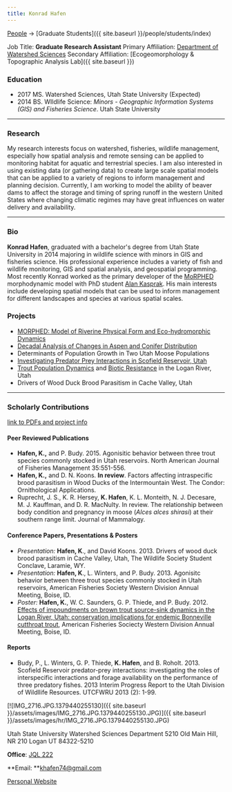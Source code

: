```yaml
---
title: Konrad Hafen
---
```




[People]({{site.baseurl}}/people/index) -> [Graduate Students]({{ site.baseurl }}/people/students/index)

Job Title: **Graduate Research Assistant**
Primary Affiliation: [Department of Watershed Sciences](http://qcnr.usu.edu/wats/)
Secondary Affiliation: [Ecogeomorphology & Topographic Analysis Lab]({{ site.baseurl }})

### Education

- 2017 MS. Watershed Sciences, Utah State University (Expected)
- 2014 BS. WIldlife Science: *Minors - Geographic Information Systems (GIS) and Fisheries Science*. Utah State University

------

### Research

My research interests focus on watershed, fisheries, wildlife management, especially how spatial analysis and remote sensing can be applied to monitoring habitat for aquatic and terrestrial species. I am also interested in using existing data (or gathering data) to create large scale spatial models that can be applied to a variety of regions to inform management and planning decision. Currently,  I am working to model the ability of beaver dams to affect the storage and timing of spring runoff in the western United States where changing climatic regimes may have great influences on water delivery and availability. 

------

### Bio

**Konrad Hafen**, graduated with a bachelor's degree from Utah State University in 2014 majoring in wildlife science with minors in GIS and fisheries science. His professional experience includes a variety of fish and wildlife monitoring, GIS and spatial analysis, and geospatial programming. Most recently Konrad worked as the primary developer of the [MoRPHED](https://github.com/morphed/MoRPHED) morphodynamic model with PhD student [Alan Kasprak](http://www.alankasprak.org/). His main interests include developing spatial models that can be used to inform management for different landscapes and species at various spatial scales. 

### Projects

- [MORPHED: Model of Riverine Physical Form and Eco-hydromorphic Dynamics](http://morphed.joewheaton.org/)
- [Decadal Analysis of Changes in Aspen and Conifer Distribution](https://sites.google.com/site/konradhafengis/undergraduate-research/aspen-conifer-succession)
- Determinants of Population Growth in Two Utah Moose Populations
- [Investigating Predator Prey Interactions in Scofield Reservoir, Utah](http://www.usu.edu/fel/research/scofield-reservoir/)
- [Trout Population Dynamics](http://www.usu.edu/fel/research/logan-river/) and [Biotic Resistance](http://www.usu.edu/fel/research/righthand-fork/) in the Logan River, Utah
- Drivers of Wood Duck Brood Parasitism in Cache Valley, Utah

------

### Scholarly Contributions

[link to PDFs and project info](https://sites.google.com/site/konradhafengis/papers-presentations-reports)

#### Peer Reviewed Publications

- **Hafen, K.,** and P. Budy. 2015. Agonisitic behavior between three trout species commonly stocked in Utah reservoirs. North American Journal of Fisheries Management 35:551-556. 
- **Hafen, K.,** and D. N. Koons. **In review**. Factors affecting intraspecific brood parasitism in Wood Ducks of the Intermountain West. The Condor: Ornithological Applications.
- Ruprecht, J. S., K. R. Hersey, **K. Hafen**, K. L. Monteith, N. J. Decesare, M. J. Kauffman, and D. R. MacNulty. In review. The relationship between body condition and pregnancy in moose (*Alces alces shirasi*) at their southern range limit. Journal of Mammalogy.

#### Conference Papers, Presentations & Posters

- *Presentation:*  **Hafen, K**., and David Koons. 2013. Drivers of wood duck brood parasitism in Cache Valley, Utah, The Wildlife Society Student Conclave, Laramie, WY.
- *Presentation:* **Hafen, K**., L. Winters, and P. Budy. 2013. Agonisitc behavior between three trout species commonly stocked in Utah reservoirs, American Fisheries Society Western Division Annual Meeting, Boise, ID. 
- *Poster:*  **Hafen, K.**, W. C. Saunders, G. P. Thiede, and P. Budy. 2012. [Effects of impoundments on brown trout source-sink dynamics in the Logan River, Utah: conservation implications for endemic Bonneville cutthroat trout](https://sites.google.com/site/konradhafengis/undergraduate-research/brown-trout-source-sink-dynamics), American Fisheries Sociecty Western Division Annual Meeting, Boise, ID.

#### Reports

- Budy, P., L. Winters, G. P. Thiede, **K. Hafen**, and B. Roholt. 2013. Scofield Reservoir predator-prey interactions: investigating the roles of interspecific interactions and forage availability on the performance of three predatory fishes. 2013 Interim Progress Report to the Utah Division of Wildllife Resources. UTCFWRU 2013 (2): 1-99.



[![IMG_2716.JPG.1379440255130]({{ site.baseurl }}/assets/images/IMG_2716.JPG.1379440255130.JPG)]({{ site.baseurl }}/assets/images/hr/IMG_2716.JPG.1379440255130.JPG)

Utah State University
Watershed Sciences Department
5210 Old Main Hill, NR 210
Logan UT 84322-5210

**Office**:  [JQL 222](http://www.usu.edu/map/index.cfm?id=47)

**Email: **khafen74@gmail.com

[Personal Website](http://khafen74.github.io/)

